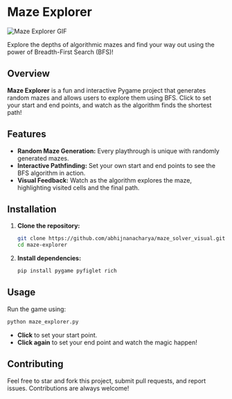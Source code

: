 # Maze Explorer
![Maze Explorer GIF](https://media.giphy.com/media/v1.Y2lkPTc5MGI3NjExNG5tOTl0YmVkMWM3anZrN2d6bnJhZ3RiMzExcTZuazA5a2hpYmtyMCZlcD12MV9pbnRlcm5hbF9naWZfYnlfaWQmY3Q9Zw/dzzfpCAaCupmF9odqa/giphy.gif)


Explore the depths of algorithmic mazes and find your way out using the power of Breadth-First Search (BFS)!

## Overview

**Maze Explorer** is a fun and interactive Pygame project that generates random mazes and allows users to explore them using BFS. Click to set your start and end points, and watch as the algorithm finds the shortest path!

## Features

- **Random Maze Generation:** Every playthrough is unique with randomly generated mazes.
- **Interactive Pathfinding:** Set your own start and end points to see the BFS algorithm in action.
- **Visual Feedback:** Watch as the algorithm explores the maze, highlighting visited cells and the final path.

## Installation

1. **Clone the repository:**

    ```sh
    git clone https://github.com/abhijnanacharya/maze_solver_visual.git)
    cd maze-explorer
    ```

2. **Install dependencies:**

    ```sh
    pip install pygame pyfiglet rich
    ```

## Usage

Run the game using:

```sh
python maze_explorer.py
```

- **Click** to set your start point.
- **Click again** to set your end point and watch the magic happen!

## Contributing

Feel free to star and fork this project, submit pull requests, and report issues. Contributions are always welcome!



